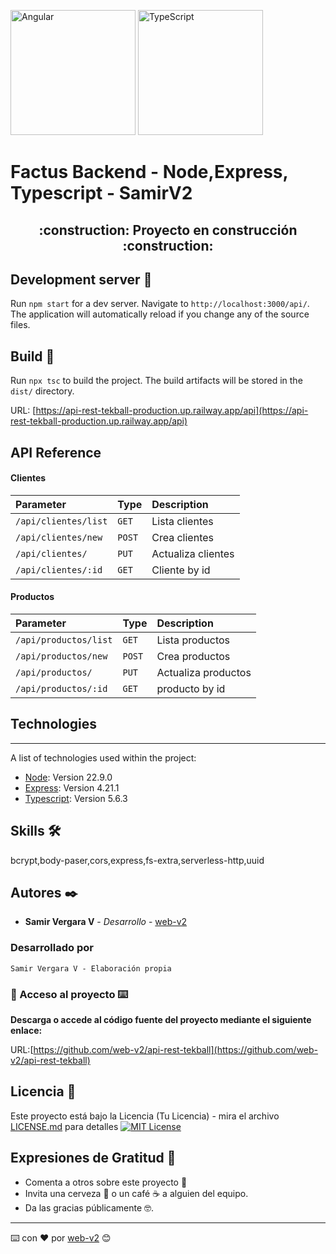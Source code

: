 <a href="https://node.org/" target="_blank" rel="noreferrer"><img src="https://raw.githubusercontent.com/danielcranney/readme-generator/main/public/icons/skills/nodejs-colored.svg" width="200" height="200" alt="Angular" /></a>
<a href="https://www.typescriptlang.org/" target="_blank"><img src="https://raw.githubusercontent.com/danielcranney/readme-generator/main/public/icons/skills/typescript-colored.svg" width="200" height="200" alt="TypeScript" /></a>

# Factus Backend - Node,Express, Typescript - SamirV2

<h2 align="center">
:construction: Proyecto en construcción :construction:
</h2>

## Development server 🚀

Run `npm start` for a dev server. Navigate to `http://localhost:3000/api/`. The application will automatically reload if you change any of the source files.

## Build 🚀

Run `npx tsc` to build the project. The build artifacts will be stored in the `dist/` directory.

URL: [https://api-rest-tekball-production.up.railway.app/api](https://api-rest-tekball-production.up.railway.app/api)

## API Reference

#### Clientes

| Parameter            | Type   | Description        |
| :------------------- | :----- | :----------------- |
| `/api/clientes/list` | `GET`  | Lista clientes     |
| `/api/clientes/new`  | `POST` | Crea clientes      |
| `/api/clientes/`     | `PUT`  | Actualiza clientes |
| `/api/clientes/:id`  | `GET`  | Cliente by id      |

#### Productos

| Parameter             | Type   | Description         |
| :-------------------- | :----- | :------------------ |
| `/api/productos/list` | `GET`  | Lista productos     |
| `/api/productos/new`  | `POST` | Crea productos      |
| `/api/productos/`     | `PUT`  | Actualiza productos |
| `/api/productos/:id`  | `GET`  | producto by id      |

## Technologies

---

A list of technologies used within the project:

- [Node](https://node.org/): Version 22.9.0
- [Express](https://expressjs.com/es/): Version 4.21.1
- [Typescript](https://www.typescriptlang.org/): Version 5.6.3

## Skills 🛠

bcrypt,body-paser,cors,express,fs-extra,serverless-http,uuid

## Autores ✒️

- **Samir Vergara V** - _Desarrollo_ - [web-v2](https://github.com/web-v2)

### Desarrollado por

```
Samir Vergara V - Elaboración propia
```

### 📁 Acceso al proyecto ⌨️

**Descarga o accede al código fuente del proyecto mediante el siguiente enlace:**

URL:[https://github.com/web-v2/api-rest-tekball](https://github.com/web-v2/api-rest-tekball)

## Licencia 📄

Este proyecto está bajo la Licencia (Tu Licencia) - mira el archivo [LICENSE.md](LICENSE.md) para detalles
[![MIT License](https://img.shields.io/badge/License-MIT-green.svg)](https://choosealicense.com/licenses/mit/)

## Expresiones de Gratitud 🎁

- Comenta a otros sobre este proyecto 📢
- Invita una cerveza 🍺 o un café ☕ a alguien del equipo.
- Da las gracias públicamente 🤓.

---

⌨️ con ❤️ por [web-v2](https://github.com/web-v2) 😊
